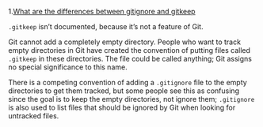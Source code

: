 1.[What are the differences between gitignore and gitkeep](https://stackoverflow.com/questions/7229885/what-are-the-differences-between-gitignore-and-gitkeep)

`.gitkeep` isn’t documented, because it’s not a feature of Git.

Git cannot add a completely empty directory. People who want to track empty directories in Git have created the convention of putting files called `.gitkeep` in these directories. The file could be called anything; Git assigns no special significance to this name.

There is a competing convention of adding a `.gitignore` file to the empty directories to get them tracked, but some people see this as confusing since the goal is to keep the empty directories, not ignore them; `.gitignore` is also used to list files that should be ignored by Git when looking for untracked files.

